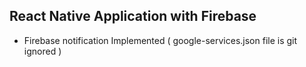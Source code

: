 ## React Native Application with Firebase
- Firebase notification Implemented ( google-services.json file is git ignored )
